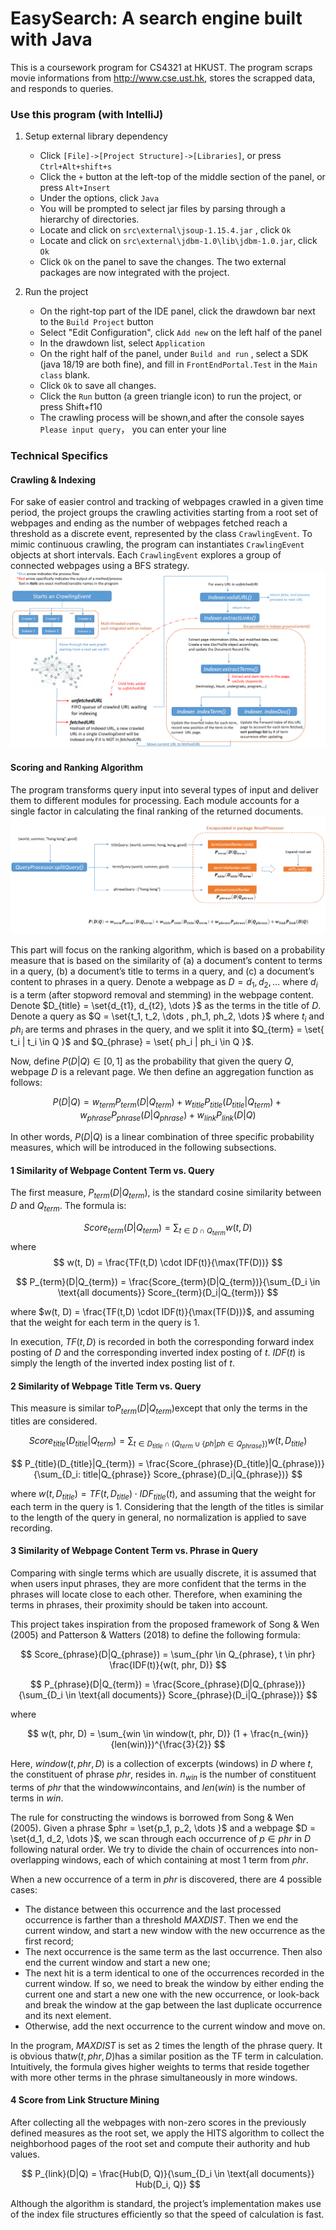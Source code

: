 # EasySearch: A search engine built with Java

This is a coursework program for CS4321 at HKUST. The program scraps movie informations from  http://www.cse.ust.hk, stores the scrapped data, and responds to queries.


### Use this program (with IntelliJ)

1. Setup external library dependency
	- Click `[File]->[Project Structure]->[Libraries]`, or press `Ctrl+Alt+shift+s`
	- Click the `+` button at the left-top of the middle section of the panel, or press `Alt+Insert`
	- Under the options, click `Java`
	- You will be prompted to select jar files by parsing through a hierarchy of directories.
	- Locate and click on `src\external\jsoup-1.15.4.jar` , click `Ok`
	- Locate and click on `src\external\jdbm-1.0\lib\jdbm-1.0.jar`, click `Ok`
	- Click `Ok` on the panel to save the changes. The two external packages are now integrated with the project.

2. Run the project
	- On the right-top part of the IDE panel, click the drawdown bar next to the `Build Project` button
	- Select "Edit Configuration", click `Add new` on the left half of the panel
	- In the drawdown list, select `Application`
	- On the right half of the panel, under `Build and run` , select a SDK (java 18/19 are both fine), and fill in `FrontEndPortal.Test` in the `Main class` blank.
	- Click `Ok` to save all changes. 
	- Click the `Run` button (a green triangle icon) to run the project, or press Shift+f10
	- The crawling process will be shown,and after the console sayes `Please input query`， you can enter your line


### Technical Specifics

#### Crawling & Indexing

For sake of easier control and tracking of webpages crawled in a given time period, the project groups the crawling activities starting from a root set of webpages and ending as the number of webpages fetched reach a threshold as a discrete event, represented by the class `CrawlingEvent`. To mimic continuous crawling, the program can instantiates `CrawlingEvent` objects at short intervals.
Each `CrawlingEvent` explores a group of connected webpages using a BFS strategy. 
![Crawling and indexing flow](./src/overall.png)

#### Scoring and Ranking Algorithm

The program transforms query input into several types of input and deliver them to different modules for processing. Each module accounts for a single factor in calculating the final ranking of the returned documents.
![Scoring](./src/scoring.png)

This part will focus on the ranking algorithm, which is based on a probability measure that
is based on the similarity of (a) a document’s content to terms in a query, (b) a
document’s title to terms in a query, and (c) a document’s content to phrases in a query.
Denote a webpage as $D = {d_1, d_2, \dots }$ where $d_i$ is a term (after stopword removal and
stemming) in the webpage content. Denote $D_{title} = \set{d_{t1}, d_{t2}, \dots }$ as the terms in the title
of $D$. Denote a query as $Q = \set{t_1, t_2, \dots , ph_1, ph_2, \dots }$ where $t_i$ and $ph_i$ are terms and
phrases in the query, and we split it into $Q_{term} = \set{ t_i | t_i \in Q }$ and $Q_{phrase} = \set{ ph_i | ph_i \in Q }$.

Now, define $P(D|Q) \in [0,1]$ as the probability that given the query $Q$, webpage $D$ is a
relevant page. We then define an aggregation function as follows:

$$
P(D|Q) = w_{term} P_{term}(D|Q_{term}) + w_{title} P_{title}(D_{title}|Q_{term}) + w_{phrase} P_{phrase}(D|Q_{phrase}) + w_{link} P_{link}(D|Q)
$$

In other words, $P(D|Q)$ is a linear combination of three specific probability
measures, which will be introduced in the following subsections.

#### 1 Similarity of Webpage Content Term vs. Query

The first measure, $P_{term}(D|Q_{term})$, is the standard cosine similarity between $D$ and $Q_{term}$. The formula is:

$$
Score_{term}(D|Q_{term}) = \sum_{t \in D \cap Q_{term}} w(t, D)
$$
where
$$
w(t, D) = \frac{TF(t,D) \cdot IDF(t)}{\max(TF(D))}
$$

$$
P_{term}(D|Q_{term}) = \frac{Score_{term}(D|Q_{term})}{\sum_{D_i \in \text{all documents}} Score_{term}(D_i|Q_{term})}
$$

where $w(t, D) = \frac{TF(t,D) \cdot IDF(t)}{\max(TF(D))}$, and assuming that the weight for each term in the query is 1.

In execution, $TF(t, D)$ is recorded in both the corresponding forward index posting of $D$ and the corresponding inverted index posting of $t$. 
$IDF(t)$ is simply the length of the inverted index posting list of $t$.

#### 2 Similarity of Webpage Title Term vs. Query

This measure is similar to$P_{term}(D|Q_{term})$except that only the terms in the
titles are considered.

$$
Score_{title}(D_{title}|Q_{term}) = \sum_{t \in D_{title} \cap (Q_{term} \cup \{ph | ph \in Q_{phrase}\})} w(t, D_{title})
$$

$$
P_{title}(D_{title}|Q_{term}) = \frac{Score_{phrase}(D_{title}|Q_{phrase})}{\sum_{D_i: title|Q_{phrase}} Score_{phrase}(D_i|Q_{phrase})}
$$

where $w(t, D_{title}) = TF(t, D_{title}) \cdot IDF_{title}(t)$,
and assuming that the weight for each term in the query is 1. Considering that the length of the titles is
similar to the length of the query in general, no normalization is applied to
save recording.

#### 3 Similarity of Webpage Content Term vs. Phrase in Query

Comparing with single terms which are usually discrete, it is assumed that
when users input phrases, they are more confident that the terms in the
phrases will locate close to each other. Therefore, when examining the terms
in phrases, their proximity should be taken into account.

This project takes inspiration from the proposed framework of Song & Wen
(2005) and Patterson & Watters (2018) to define the following formula:

$$
Score_{phrase}(D|Q_{phrase}) = \sum_{phr \in Q_{phrase}, t \in phr} \frac{IDF(t)}{w(t, phr, D)}
$$

$$
P_{phrase}(D|Q_{term}) = \frac{Score_{phrase}(D|Q_{phrase})}{\sum_{D_i \in \text{all documents}} Score_{phrase}(D_i|Q_{phrase})}
$$

where

$$
w(t, phr, D) = \sum_{win \in window(t, phr, D)} (1 + \frac{n_{win}}{len(win)})^{\frac{3}{2}}
$$

Here, $window(t, phr, D)$ is a collection of excerpts (windows) in $D$ where $t$, the constituent of phrase $phr$, resides in. $n_{win}$ is the number of constituent terms of $phr$ that the window$win$contains, and $len(win)$ is the number of terms in $win$.

The rule for constructing the windows is borrowed from Song & Wen
(2005). Given a phrase $phr = \set{p_1, p_2, \dots }$ and a webpage $D = \set{d_1, d_2, \dots }$,
we scan through each occurrence of $p \in phr$ in $D$ following natural order.
We try to divide the chain of occurrences into non-overlapping windows,
each of which containing at most 1 term from $phr$.

When a new occurrence of a term in $phr$ is discovered, there are 4 possible
cases:
- The distance between this occurrence and the last processed
occurrence is farther than a threshold $MAXDIST$. Then we end the
current window, and start a new window with the new occurrence
as the first record;
- The next occurrence is the same term as the last occurrence. Then
also end the current window and start a new one;
- The next hit is a term identical to one of the occurrences recorded
in the current window. If so, we need to break the window by either
ending the current one and start a new one with the new
occurrence, or look-back and break the window at the gap between
the last duplicate occurrence and its next element.
- Otherwise, add the next occurrence to the current window and
move on.

In the program, $MAXDIST$ is set as 2 times the length of the phrase
query. It is obvious that$w(t, phr, D)$has a similar position as the TF term in
calculation. Intuitively, the formula gives higher weights to terms that reside
together with more other terms in the phrase simultaneously in more
windows.

#### 4 Score from Link Structure Mining

After collecting all the webpages with non-zero scores in the previously
defined measures as the root set, we apply the HITS algorithm to collect the
neighborhood pages of the root set and compute their authority and hub
values.

$$
P_{link}(D|Q) = \frac{Hub(D, Q)}{\sum_{D_i \in \text{all documents}} Hub(D_i, Q)}
$$

Although the algorithm is standard, the project’s implementation makes use
of the index file structures efficiently so that the speed of calculation is fast.
